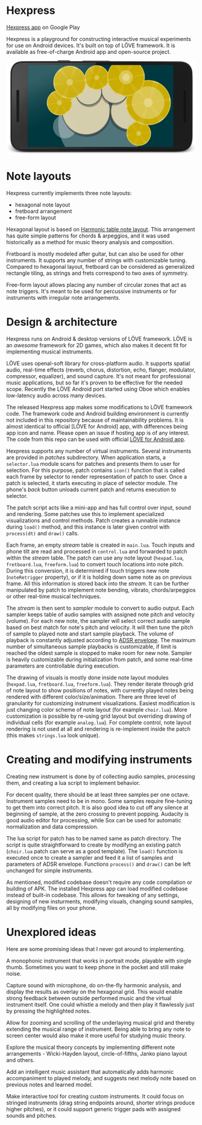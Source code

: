 # Hexpress

[Hexpress app](https://play.google.com/store/apps/details?id=com.castlewrath.hexpress) on Google Play

Hexpress is a playground for constructing interactive musical experiments for use on Android devices. It's built on top of LÖVE framework. It is available as free-of-charge Android app and open-source project.

![App screenshot](media/garage_framed.jpg)


# Note layouts

Hexpress currently implements three note layouts:

* hexagonal note layout
* fretboard arrangement
* free-form layout

Hexagonal layout is based on [Harmonic table note layout](https://en.wikipedia.org/wiki/Harmonic_table_note_layout). This arrangement has quite simple patterns for chords & arpeggios, and it was used historically as a method for music theory analysis and composition.

Fretboard is mostly modeled after guitar, but can also be used for other instruments. It supports any number of strings with customizable tuning. Compared to hexagonal layout, fretboard can be considered as generalized rectangle tiling, as strings and frets correspond to two axes of symmetry.

Free-form layout allows placing any number of circular zones that act as note triggers. It's meant to be used for percussive instruments or for instruments with irregular note arrangements.


# Design & architecture

Hexpress runs on Android & desktop versions of LÖVE framework. LÖVE is an *awesome* framework for 2D games, which also makes it decent fit for implementing musical instruments.

LÖVE uses openal-soft library for cross-platform audio. It supports spatial audio, real-time effects (reverb, chorus, distortion, echo, flanger, modulator, compressor, equalizer), and sound capture. It's not meant for professional music applications, but so far it's proven to be effective for the needed scope. Recently the LÖVE Android port started using Oboe which enables low-latency audio across many devices.

The released Hexpress app makes some modifications to LÖVE framework code. The framework code and Android building environment is currently not included in this repository because of maintainability problems. It is almost identical to official [LÖVE for Android] app, with differences being app icon and name. Please open an issue if hosting app is of any interest. The code from this repo can be used with official [LÖVE for Android app](https://play.google.com/store/apps/details?id=org.love2d.android).

Hexpress supports any number of virtual instruments. Several instruments are provided in *patches* subdirectory. When application starts, a `selector.lua` module scans for patches and presents them to user for selection. For this purpose, patch contains `icon()` function that is called each frame by selector to render representation of patch to user. Once a patch is selected, it starts executing in place of selector module. The phone's *back* button unloads current patch and returns execution to selector.

The patch script acts like a mini-app and has full control over input, sound and rendering. Some patches use this to implement specialized visualizations and control methods. Patch creates a runnable instance during `load()` method, and this instance is later given control with `process(dt)` and `draw()` calls.

Each frame, an empty *stream* table is created in `main.lua`. Touch inputs and phone tilt are read and processed in `control.lua` and forwarded to patch within the *stream* table. The patch can use any note layout (`hexpad.lua`, `fretboard.lua`, `freeform.lua`) to convert touch locations into note pitch. During this conversion, it is determined if touch triggers new note (`noteRetrigger` property), or if it is holding down same note as on previous frame. All this information is stored back into the *stream*. It can be further manipulated by patch to implement note bending, vibrato, chords/arpeggios or other real-time musical techniques.

The *stream* is then sent to *sampler* module to convert to audio output. Each sampler keeps table of audio samples with assigned note pitch and velocity (volume). For each new note, the sampler will select correct audio sample based on best match for note's pitch and velocity. It will then tune the pitch of sample to played note and start sample playback. The volume of playback is constantly adjusted according to [ADSR envelope](https://en.wikipedia.org/wiki/Synthesizer#ADSR_envelope). The maximum number of simultaneous sample playbacks is customizable, if limit is reached the oldest sample is stopped to make room for new note. Sampler is heavily customizable during initialization from patch, and some real-time parameters are controllable during execution.

The drawing of visuals is mostly done inside note layout modules (`hexpad.lua`, `fretboard.lua`, `freeform.lua`). They render iterate through grid of note layout to show positions of notes, with currently played notes being rendered with different color/size/animation. There are three level of granularity for customizing instrument visualizations. Easiest modification is just changing color scheme of note layout (for example `choir.lua`). More customization is possible by re-using grid layout but overriding drawing of individual cells (for example `analog.lua`). For complete control, note layout rendering is not used at all and rendering is re-implement inside the patch (this makes `strings.lua` look unique).


# Creating and modifying instruments

Creating new instrument is done by of collecting audio samples, processing them, and creating a lua script to implement behavior.

For decent quality, there should be at least three samples per one octave. Instrument samples need to be in mono. Some samples require fine-tuning to get them into correct pitch. It is also good idea to cut off any silence at beginning of sample, at the zero crossing to prevent popping. Audacity is good audio editor for processing, while Sox can be used for automatic normalization and data compression.

The lua script for patch has to be named same as patch directory. The script is quite straightforward to create by modifying an existing patch (`choir.lua` patch can serve as a good template). The `load()` function is executed once to create a sampler and feed it a list of samples and parameters of ADSR envelope. Functions `process()` and `draw()` can be left unchanged for simple instruments.

As mentioned, modified codebase doesn't require any code compilation or building of APK. The installed Hexpress app can load modified codebase instead of built-in codebase. This allows for tweaking of any settings, designing of new insturments, modifying visuals, changing sound samples, all by modifying files on your phone.

# Unexplored ideas

Here are some promising ideas that I never got around to implementing.

A monophonic instrument that works in portrait mode, playable with single thumb. Sometimes you want to keep phone in the pocket and still make noise.

Capture sound with microphone, do on-the-fly harmonic analysis, and display the results as overlay on the hexagonal grid. This would enable strong feedback between outside performed music and the virtual instrument itself. One could whistle a melody and then play it flawlessly just by pressing the highlighted notes.

Allow for zooming and scrolling of the underlaying musical grid and thereby extending the musical range of instrument. Being able to bring any note to screen center would also make it more useful for studying music theory.

Explore the musical theory concepts by implementing different note arrangements - Wicki-Hayden layout, circle-of-fifths, Janko piano layout and others.

Add an intelligent music assistant that automatically adds harmonic accompaniment to played melody, and suggests next melody note based on previous notes and learned model.

Make interactive tool for creating custom instruments. It could focus on stringed instruments (drag string endpoints around, shorter strings produce higher pitches), or it could support generic trigger pads with assigned sounds and pitches.

